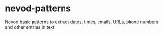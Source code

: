 # nevod-patterns
Nevod basic patterns to extract dates, times, emails, URLs, phone numbers and other entities in text.
